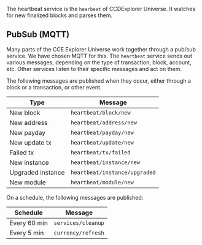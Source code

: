 The heartbeat service is the `hearbeat` of CCDExplorer Universe. It watches for new finalized blocks and parses them. 

## PubSub (MQTT)
Many parts of the CCE Explorer Universe work together through a pub/sub service. We have chosen MQTT for this. 
The `heartbeat` service sends out various messages, depending on the type of transaction, block, account, etc. Other services listen to their specific messages and 
act on them. 

The following messages are published when they occur, either through a block or a transaction, or other event. 

| Type|Message|
|------|---------|
|New block|`heartbeat/block/new`|
|New address|`heartbeat/address/new`|
|New payday|`heartbeat/payday/new`|
|New update tx|`heartbeat/update/new`|
|Failed tx|`heartbeat/tx/failed`|
|New instance|`heartbeat/instance/new`|
|Upgraded instance|`heartbeat/instance/upgraded`|
|New module|`heartbeat/module/new`|


On a schedule, the following messages are published:

| Schedule|Message|
|------|---------|
|Every 60 min|`services/cleanup`|
|Every 5 min|`currency/refresh`|


